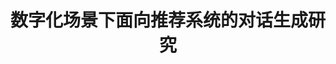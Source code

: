 ---
layout: page
title: 数字化场景下面向推荐系统的对话生成研究 <br>  <br> 
description: NSFC 61902219，2020-2022
img:
importance: 2
category: 
---